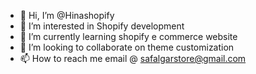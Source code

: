 - 👋 Hi, I’m @Hinashopify
- 👀 I’m interested in Shopify development
- 🌱 I’m currently learning shopify e commerce website
- 💞️ I’m looking to collaborate on theme customization 
- 📫 How to reach me email @ safalgarstore@gmail.com

<!---
Hinashopify/Hinashopify is a ✨ special ✨ repository because its `README.md` (this file) appears on your GitHub profile.
You can click the Preview link to take a look at your changes.
--->
